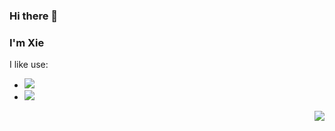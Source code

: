 ### Hi there 👋
### I'm Xie
I like use:  
* ![](https://img.shields.io/badge/Python-plastic?style=plastic&logo=python&color=green&link=https://python.org)
* ![](https://img.shields.io/badge/Git-plastic?style=plastic&logo=git&color=blace&link=https://git-scm.com/)
<img  src="https://github-readme-stats.vercel.app/api?username=Xie1522" align='right'/>


<!--
**Xie1522/Xie1522** is a ✨ _special_ ✨ repository because its `README.md` (this file) appears on your GitHub profile.

Here are some ideas to get you started:

- 🔭 I’m currently working on ...
- 🌱 I’m currently learning ...
- 👯 I’m looking to collaborate on ...
- 🤔 I’m looking for help with ...
- 💬 Ask me about ...
- 📫 How to reach me: ...
- 😄 Pronouns: ...
- ⚡ Fun fact: ...
-->
